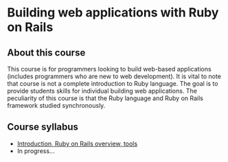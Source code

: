 Building web applications with Ruby on Rails
=============

## About this course

This course is for programmers looking to build web-based applications
(includes programmers who are new to web development).
It is vital to note that course is not a complete introduction to Ruby language.
The goal is to provide students skills for individual building web applications.
The peculiarity of this course is that the Ruby language and Ruby on Rails
framework studied synchronously.

## Course syllabus


* [Introduction, Ruby on Rails overview, tools](0_lecture.md)
* In progress...

